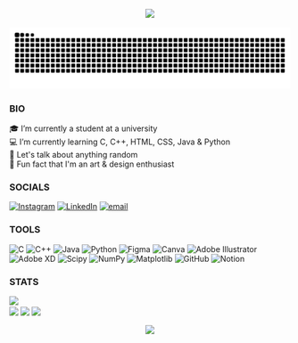 <p align="center"><img src="https://capsule-render.vercel.app/api?text=ZiuHub&animation=fadeIn&type=waving&color=gradient&height=100"/></p>

<picture>
  <source media="(prefers-color-scheme: dark)" srcset="https://raw.githubusercontent.com/ZiuHub/ZiuHub/output/github-contribution-grid-snake-dark.svg">
  <source media="(prefers-color-scheme: light)" srcset="https://raw.githubusercontent.com/ZiuHub/ZiuHub/output/github-contribution-grid-snake.svg">
  <img alt="github contribution grid snake animation" src="https://raw.githubusercontent.com/ZiuHub/ZiuHub/output/github-contribution-grid-snake.svg">
</picture>

### BIO
🎓 I’m currently a student at a university<br>💻 I’m currently learning C, C++, HTML, CSS, Java & Python<br>💭 Let's talk about anything random<br>🎨 Fun fact that I'm an art & design enthusiast

### SOCIALS
[![Instagram](https://img.shields.io/badge/Instagram-%23E4405F.svg?logo=Instagram&logoColor=white)](https://instagram.com/ziurama) [![LinkedIn](https://img.shields.io/badge/LinkedIn-%230077B5.svg?logo=linkedin&logoColor=white)](https://linkedin.com/in/agung-ramadhan) [![email](https://img.shields.io/badge/Email-D14836?logo=gmail&logoColor=white)](mailto:agunggramadhann@gmail.com) 

### TOOLS
![C](https://img.shields.io/badge/c-%2300599C.svg?style=flat&logo=c&logoColor=white) ![C++](https://img.shields.io/badge/c++-%2300599C.svg?style=flat&logo=c%2B%2B&logoColor=white) ![Java](https://img.shields.io/badge/java-%23ED8B00.svg?style=flat&logo=openjdk&logoColor=white) ![Python](https://img.shields.io/badge/python-3670A0?style=flat&logo=python&logoColor=ffdd54) ![Figma](https://img.shields.io/badge/figma-%23F24E1E.svg?style=flat&logo=figma&logoColor=white) ![Canva](https://img.shields.io/badge/Canva-%2300C4CC.svg?style=flat&logo=Canva&logoColor=white) ![Adobe Illustrator](https://img.shields.io/badge/adobe%20illustrator-%23FF9A00.svg?style=flat&logo=adobe%20illustrator&logoColor=white) ![Adobe XD](https://img.shields.io/badge/Adobe%20XD-470137?style=flat&logo=Adobe%20XD&logoColor=#FF61F6) ![Scipy](https://img.shields.io/badge/SciPy-%230C55A5.svg?style=flat&logo=scipy&logoColor=%white) ![NumPy](https://img.shields.io/badge/numpy-%23013243.svg?style=flat&logo=numpy&logoColor=white) ![Matplotlib](https://img.shields.io/badge/Matplotlib-%23ffffff.svg?style=flat&logo=Matplotlib&logoColor=black) ![GitHub](https://img.shields.io/badge/github-%23121011.svg?style=flat&logo=github&logoColor=white) ![Notion](https://img.shields.io/badge/Notion-%23000000.svg?style=flat&logo=notion&logoColor=white)

### STATS
[![](https://visitcountpro.netlify.app/api?id=ZiuHub&label=ZiuHub%20Views&color=12&icon=3&pretty=true)](https://visitcount.itsvg.in)<br>
![](https://github-readme-stats.vercel.app/api?username=ZiuHub&theme=onedark&hide_border=true&include_all_commits=true&count_private=true)
![](https://nirzak-streak-stats.vercel.app/?user=ZiuHub&theme=onedark&hide_border=true)
![](https://github-readme-stats.vercel.app/api/top-langs/?username=ZiuHub&theme=onedark&hide_border=true&include_all_commits=true&count_private=true&layout=compact)

<p align="center"><img src="https://capsule-render.vercel.app/api?type=waving&color=gradient&height=100&section=footer"/></p>
